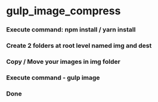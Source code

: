 # gulp_image_compress

### Execute command: npm install / yarn install
### Create 2 folders at root level named **img** and **dest**
### Copy / Move your images in **img** folder
### Execute command -  **gulp image**

### Done
